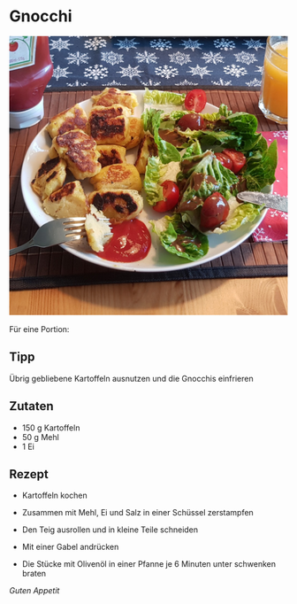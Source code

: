 # Gnocchi

![img](imgs/Gnocchi.jpg)

Für eine Portion:

## Tipp
Übrig gebliebene Kartoffeln ausnutzen und die Gnocchis einfrieren

## Zutaten
- 150 g Kartoffeln
- 50 g Mehl
- 1 Ei

## Rezept
- Kartoffeln kochen

- Zusammen mit Mehl, Ei und Salz in einer Schüssel zerstampfen

- Den Teig ausrollen und in kleine Teile schneiden

- Mit einer Gabel andrücken

- Die Stücke mit Olivenöl in einer Pfanne je 6 Minuten unter schwenken braten

*Guten Appetit*
